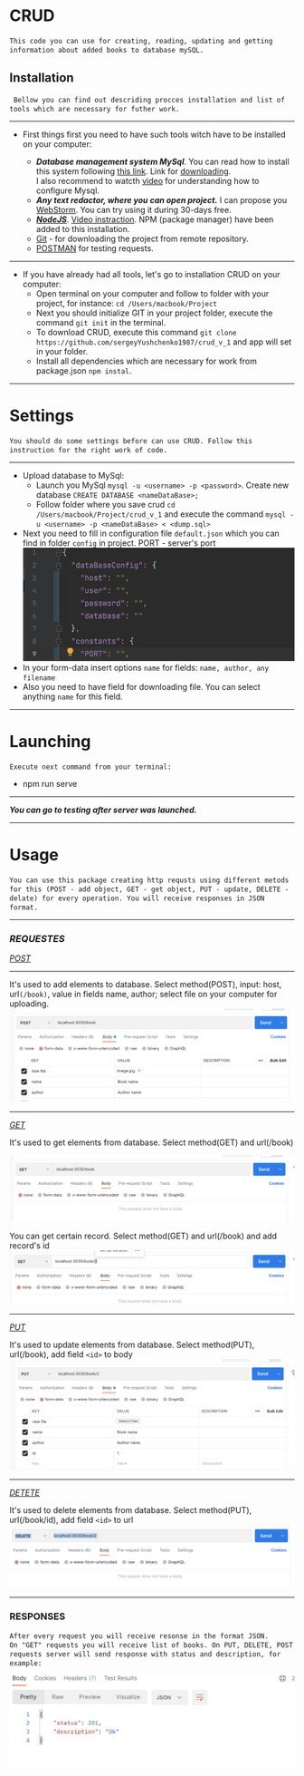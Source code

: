# CRUD

    This code you can use for creating, reading, updating and getting information about added books to database mySQL.

## Installation

     Bellow you can find out descriding procces installation and list of tools which are necessary for futher work.  
___

* First things first you need to have such tools witch have to be installed on your computer:

  * ___Database management system MySql___. You can read how to install this system following [this link](https://dev.mysql.com/doc/mysql-installation-excerpt/5.7/en/). Link for [downloading](https://dev.mysql.com/downloads/mysql/).  
    I also recommend to watcth [video](https://www.youtube.com/watch?v=n1zT1OZcgnw) for understanding how to configure Mysql.
  * ___Any text redactor, where you can open project.___ I can propose you [WebStorm](https://www.jetbrains.com/ru-ru/webstorm/). You can try using it during 30-days free. 
  * [___NodeJS___](https://nodejs.org/en/). [Video instraction](https://www.youtube.com/watch?v=JINE4D0Syqw). NPM (package manager) have been added to this installation.  
  * [Git](https://git-scm.com/book/en/v2) - for downloading the project from remote repository. 
  * [POSTMAN](https://www.postman.com/downloads/) for testing requests.
___

* If you have already had all tools, let's go to installation CRUD on your computer:  
  * Open terminal on your computer and follow to folder with your project, for instance: ```cd /Users/macbook/Project```
  * Next you should initialize GIT in your project folder, execute the command ```git init``` in the terminal.
  * To download CRUD, execute this command ```git clone https://github.com/sergeyYushchenko1987/crud_v_1``` and app will set in your folder.  
  * Install all dependencies which are neсessary for work from package.json ```npm instal```.
  
___

# Settings


    You should do some settings before can use CRUD. Follow this instruction for the right work of code.
___
* Upload database to MySql:
  * Launch you MySql ```mysql -u <username> -p <password>```. Create new database ```CREATE DATABASE <nameDataBase>;```
  * Follow folder where you save crud ```cd /Users/macbook/Project/crud_v_1``` and execute the command ```mysql -u <username> -p <nameDataBase> < <dump.sql>```  
* Next you need to fill in configuration file ```default.json``` which you can find in folder ```config``` in project. PORT - server's port
![exemple](readme/config.png)
* In your form-data insert options ```name``` for fields: ```name, author, any filename```   
* Also you need to have field for downloading file. You can select anything ```name``` for this field.
___

# Launching

    Execute next command from your terminal:
* npm run serve   
___
___You can go to testing after server was launched.___
___


# Usage  

    You can use this package creating http requsts using different metods for this (POST - add object, GET - get object, PUT - update, DELETE - delate) for every operation. You will receive responses in JSON format. 
____

### ___REQUESTES___

<a href="">_POST_</a>  
___
It's used to add elements to database. Select method(POST), input: host, url```(/book)```, value in fields name, author; select file on your computer for uploading.
![POST](readme/POST.png)
___

<a href="">_GET_</a>

It's used to get elements from database. Select method(GET) and url(/book)

![GET](readme/get.png)

You can get certain record.  Select method(GET) and url(/book) and add record's id
![GETID](readme/getid.png)

___

<a href="">_PUT_</a>

It's used to update elements from database. Select method(PUT), url(/book), add field ```<id>``` to body
![PUT](readme/put1.png)
___

<a href="">_DETETE_</a>

It's used to delete elements from database. Select method(PUT), url(/book/id), add field ```<id>``` to url
![PUT](readme/del.png)

___

### __RESPONSES__

    After every request you will receive resonse in the format JSON.
    On "GET" requests you will receive list of books. On PUT, DELETE, POST requests server will send response with status and description, for example:

![PUT](readme/response.png)









    





